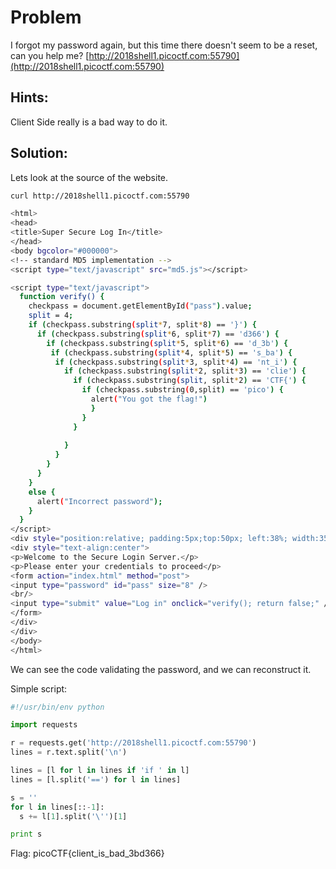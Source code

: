 # Problem
I forgot my password again, but this time there doesn't seem to be a reset, can you help me? [http://2018shell1.picoctf.com:55790](http://2018shell1.picoctf.com:55790)

## Hints:
Client Side really is a bad way to do it.

## Solution:

Lets look at the source of the website.
```bash
curl http://2018shell1.picoctf.com:55790

<html>
<head>
<title>Super Secure Log In</title>
</head>
<body bgcolor="#000000">
<!-- standard MD5 implementation -->
<script type="text/javascript" src="md5.js"></script>

<script type="text/javascript">
  function verify() {
    checkpass = document.getElementById("pass").value;
    split = 4;
    if (checkpass.substring(split*7, split*8) == '}') {
      if (checkpass.substring(split*6, split*7) == 'd366') {
        if (checkpass.substring(split*5, split*6) == 'd_3b') {
         if (checkpass.substring(split*4, split*5) == 's_ba') {
          if (checkpass.substring(split*3, split*4) == 'nt_i') {
            if (checkpass.substring(split*2, split*3) == 'clie') {
              if (checkpass.substring(split, split*2) == 'CTF{') {
                if (checkpass.substring(0,split) == 'pico') {
                  alert("You got the flag!")
                  }
                }
              }
      
            }
          }
        }
      }
    }
    else {
      alert("Incorrect password");
    }
  }
</script>
<div style="position:relative; padding:5px;top:50px; left:38%; width:350px; height:140px; background-color:red">
<div style="text-align:center">
<p>Welcome to the Secure Login Server.</p>
<p>Please enter your credentials to proceed</p>
<form action="index.html" method="post">
<input type="password" id="pass" size="8" />
<br/>
<input type="submit" value="Log in" onclick="verify(); return false;" />
</form>
</div>
</div>
</body>
</html>
```

We can see the code validating the password, and we can reconstruct it.

Simple script:
```python
#!/usr/bin/env python

import requests

r = requests.get('http://2018shell1.picoctf.com:55790')
lines = r.text.split('\n')

lines = [l for l in lines if 'if ' in l]
lines = [l.split('==') for l in lines]

s = ''
for l in lines[::-1]:
  s += l[1].split('\'')[1]

print s
```

Flag: picoCTF{client_is_bad_3bd366}
